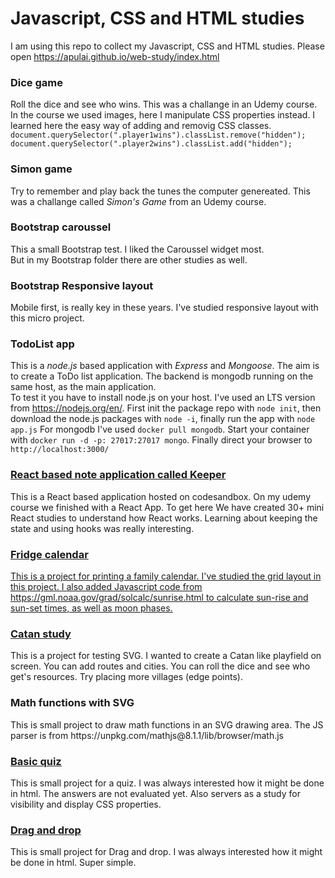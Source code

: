 <h1>Javascript, CSS and HTML studies</h1>
<p>I am using this repo to collect my Javascript, CSS and HTML studies.
Please open <a href="https://apulai.github.io/web-study/index.html">https://apulai.github.io/web-study/index.html</a>
</p>

<h3>Dice game</h3>

<p>Roll the dice and see who wins. This was a challange in an Udemy course.
In the course we used images, here I manipulate CSS properties instead.
I learned here the easy way of adding and removig CSS classes.
<code>document.querySelector(".player1wins").classList.remove("hidden");</code>
<code>document.querySelector(".player2wins").classList.add("hidden");</code>
</p>

<h3>Simon game</h3>

<p>Try to remember and play back the tunes the computer genereated.
This was a challange called <em>Simon's Game</em> from an Udemy course.
</p>

<h3>Bootstrap caroussel</h3>
<p>This a small Bootstrap test. I liked the Caroussel widget most. <br>
But in my Bootstrap folder there are other studies as well.

<h3>Bootstrap Responsive layout</h3>
<p>Mobile first, is really key in these years. I've studied responsive layout with this micro project.
</p>

<h3>
TodoList app
</h3>
<p>This is a <em>node.js</em> based application with <em>Express</em> and <em>Mongoose</em>.
The aim is to create a ToDo list application.
The backend is mongodb running on the same host, as the main application.<br>
To test it you have to install node.js on your host. I've used an LTS version from
<a href="https://nodejs.org/en/">https://nodejs.org/en/</a>.
First init the package repo with <code>node init</code>,
then download the node.js packages with <code>node -i</code>, finally run the app with <code>node app.js</code>
For mongodb I've used <code>docker pull mongodb</code>. Start your container with
<code>docker run -d -p: 27017:27017 mongo</code>.
Finally direct your browser to <code>http://localhost:3000/</code>

<h3>
<a href="https://codesandbox.io/s/keeper-using-pre-built-react-components-finish-e8w88">
React based note application called Keeper
</a>
</h3>
<p>This is a React based application hosted on codesandbox.
On my udemy course we finished with a React App. To get here We have created 30+ mini React studies to understand how React works.
Learning about keeping the state and using hooks was really interesting.
</p>



<a href="fridgecalendar/calendar-id.html">
<h3>Fridge calendar</h3>
<p>This is a project for printing a family calendar. I've studied the grid layout in this project.
I also added Javascript code from https://gml.noaa.gov/grad/solcalc/sunrise.html to calculate
sun-rise and sun-set times, as well as moon phases.
</p>
<a href="catan_study/hatszogek2.html">

<h3>Catan study</h3>
</a>
<p>
This is a project for testing SVG. I wanted to create a Catan like playfield on screen.
You can add routes and cities. You can roll the dice and see who get's resources.
Try placing more villages (edge points).</p>

<h3>Math functions with SVG</h3>
<p>
This is small project to draw math functions in an SVG drawing area.
The JS parser is from https://unpkg.com/mathjs@8.1.1/lib/browser/math.js
</p>

<a href="quiz/03quiz.html">
<h3>Basic quiz</h3>
</a>
<p>This is small project for a quiz. I was always interested how it might be done in html. The answers are not evaluated yet.
Also servers as a study for visibility and display CSS properties.
</p>

<a href="draganddrop/draganddrop1.html">
<h3>Drag and drop</h3>
</a>

<p>This is small project for Drag and drop.
I was always interested how it might be done in html.
Super simple.
</p>
